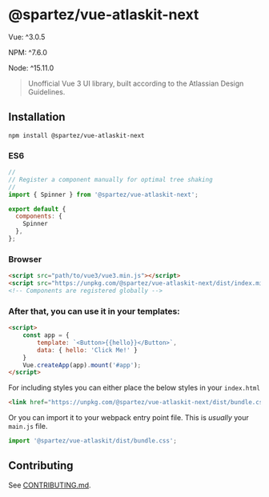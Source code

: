 # @spartez/vue-atlaskit-next

[comment]: <> (![Rollup badge]&#40;https://img.shields.io/badge/Rollup-^1.10.0-ff69b4.svg&#41;)

[comment]: <> (![Jest]&#40;https://img.shields.io/badge/Jest-^24.7.1-blue.svg&#41;)

Vue: ^3.0.5

NPM: ^7.6.0

Node: ^15.11.0

[comment]: <> (![Vue]&#40;https://img.shields.io/badge/Vue-^2.5.13-brightgreen.svg&#41;)

[comment]: <> (![Storybook]&#40;https://img.shields.io/badge/Storybook-^5.0.8-ff70a3.svg&#41;)

[comment]: <> (![Npm badge]&#40;https://img.shields.io/npm/v/@spartez/vue-atlaskit.svg&#41;)

> Unofficial Vue 3 UI library, built according to the Atlassian Design Guidelines.

## Installation
```
npm install @spartez/vue-atlaskit-next
```

### ES6
```js
//
// Register a component manually for optimal tree shaking
//
import { Spinner } from '@spartez/vue-atlaskit-next';

export default {
  components: {
    Spinner
  },
};
```

### Browser

```html
<script src="path/to/vue3/vue3.min.js"></script>
<script src="https://unpkg.com/@spartez/vue-atlaskit-next/dist/index.min.js"></script>
<!-- Components are registered globally -->
```

### After that, you can use it in your templates:

```html
<script>
    const app = {
        template: `<Button>{{hello}}</Button>`,
        data: { hello: 'Click Me!' }
    }
    Vue.createApp(app).mount('#app');
</script>
```
For including styles you can either place the below styles in your `index.html` 
 ```html
 <link href="https://unpkg.com/@spartez/vue-atlaskit-next/dist/bundle.css" rel="stylesheet">
 ```
 
 
Or you can import it to your webpack entry point file. This is _usually_ your `main.js` file.
```js
import '@spartez/vue-atlaskit/dist/bundle.css';
```

## Contributing

See [CONTRIBUTING.md](.github/CONTRIBUTING.md).
